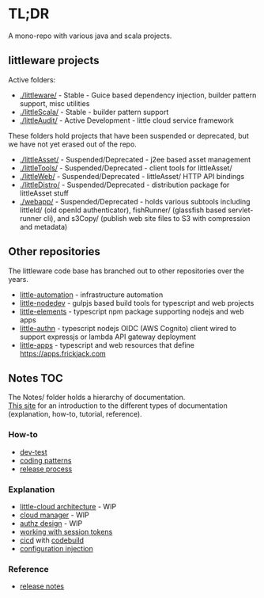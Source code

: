 # TL;DR

A mono-repo with various java and scala projects.

## littleware projects

Active folders:

* [./littleware/](./littleware/) - Stable - Guice based dependency injection, builder pattern support, misc utilities
* [./littleScala/](./littleScala/) - Stable - builder pattern support
* [./littleAudit/](./littleAudit/) - Active Development - little cloud service framework

These folders hold projects that have been suspended or deprecated, but
we have not yet erased out of the repo.

* [./littleAsset/](./littleAsset/) - Suspended/Deprecated - j2ee based asset management
* [./littleTools/](./littleTools/) - Suspended/Deprecated - client tools for littleAsset/
* [./littleWeb/](./littleWeb/) - Suspended/Deprecated - littleAsset/ HTTP API bindings
* [./littleDistro/](./littleDistro/) - Suspended/Deprecated - distribution package for littleAsset stuff
* [./webapp/](./webapp/) - Suspended/Deprecated - holds various subtools including littleId/ (old openId authenticator), fishRunner/ (glassfish based servlet-runner cli), and s3Copy/ (publish web site files to S3 with compression and metadata)

## Other repositories

The littleware code base has branched out to other repositories over the years.

* [little-automation](https://github.com/frickjack/little-automation) - infrastructure automation
* [little-nodedev](https://github.com/frickjack/little-nodedev) - gulpjs based build tools for typescript and web projects
* [little-elements](https://github.com/frickjack/little-elements) - typescript npm package supporting nodejs and web apps
* [little-authn](https://github.com/frickjack/little-elements) - typescript nodejs OIDC (AWS Cognito) client wired to support expressjs or lambda API gateway deployment
* [little-apps](https://github.com/frickjack/little-apps) - typescript and web resources that define https://apps.frickjack.com

## Notes TOC

The Notes/ folder holds a hierarchy of documentation.  
[This site](https://documentation.divio.com/introduction/) for an 
introduction to the different types of documentation (explanation, how-to, tutorial, reference).


### How-to

* [dev-test](./Notes/howto/devTest.md)
* [coding patterns](./Notes/howto/codingPatterns.md)
* [release process](./Notes/howto/releaseProcess.md)

### Explanation

* [little-cloud architecture](./Notes/explanation/littleArchitecture.md) - WIP
* [cloud manager](./Notes/explanation/cloudmgr.md) - WIP
* [authz design](./Notes/explanation/authz.md) - WIP
* [working with session tokens](./Notes/explanation/signingJwts.md)
* [cicd](./Notes/explanation/cicd.md) with [codebuild](https://aws.amazon.com/codebuild)
* [configuration injection](./Notes/explanation/configInjection.md)

### Reference

* [release notes](./Notes/reference/releaseNotes.md)
